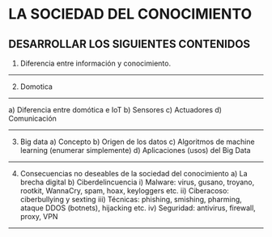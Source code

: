 #  LA SOCIEDAD DEL CONOCIMIENTO
## DESARROLLAR LOS SIGUIENTES CONTENIDOS

1) Diferencia entre información y conocimiento.
***
2) Domotica
 ***
a) Diferencia entre domótica e IoT
b) Sensores
c) Actuadores
d) Comunicación
***
3) Big data
a) Concepto
b) Origen de los datos
c) Algoritmos de machine learning (enumerar simplemente)
d) Aplicaciones (usos) del Big Data
 ***
4) Consecuencias no deseables de la sociedad del conocimiento
a) La brecha digital
b) Ciberdelincuencia
i) Malware: virus, gusano, troyano, rootkit, WannaCry, spam, hoax, keyloggers etc. 
ii) Ciberacoso: ciberbullying y sexting
iii) Técnicas: phishing, smishing, pharming, ataque DDOS (botnets), hijacking etc.
iv) Seguridad: antivirus, firewall, proxy, VPN

***
